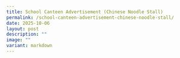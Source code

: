 ```yaml
---
title: School Canteen Advertisement (Chinese Noodle Stall)
permalink: /school-canteen-advertisement-chinese-noodle-stall/
date: 2025-10-06
layout: post
description: ""
image: ""
variant: markdown
---
```

